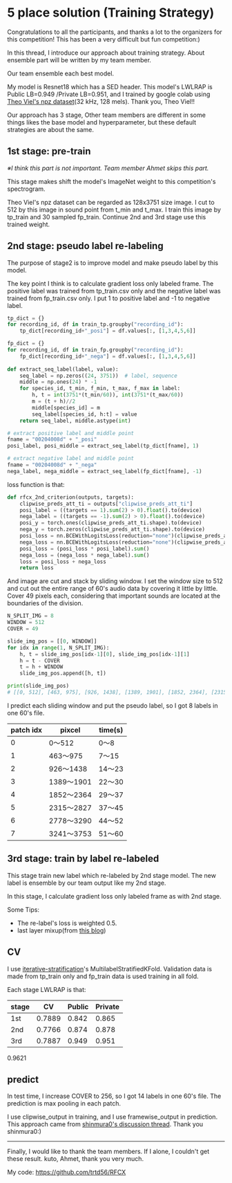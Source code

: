 # 5 place solution (Training Strategy)

Congratulations to all the participants, and thanks a lot to the organizers for this competition! This has been a very difficult but fun competition:)

In this thread, I introduce our approach about training strategy.
About ensemble part will be written by my team member.

Our team ensemble each best model.

My model is Resnet18 which has a SED header. This model's LWLRAP is Public LB=0.949 /Private LB=0.951, and I trained by google colab using [Theo Viel's npz dataset](https://www.kaggle.com/c/rfcx-species-audio-detection/discussion/198048)(32 kHz, 128 mels). Thank you, Theo Viel!!

Our approach has 3 stage, 
Other team members are different in some things likes the base model and hyperparameter, but these default strategies are about the same.

## 1st stage: pre-train

*※I think this part is not important. Team member Ahmet skips this part.*

This stage makes shift the model's ImageNet weight to this competition's spectrogram.

Theo Viel's npz dataset can be regarded as 128x3751 size image.
I cut to 512 by this image in sound point from t_min and t_max.
I train this image by tp_train and 30 sampled fp_train.
Continue 2nd and 3rd stage use this trained weight.

## 2nd stage: pseudo label re-labeling

The purpose of stage2 is to improve model and make pseudo label by this model.

The key point I think is to calculate gradient loss only labeled frame. The positive label was trained from tp_train.csv only and the negative label was trained from fp_train.csv only.
I put 1 to positive label and -1 to negative label.

```python
tp_dict = {}
for recording_id, df in train_tp.groupby("recording_id"):
    tp_dict[recording_id+"_posi"] = df.values[:, [1,3,4,5,6]]

fp_dict = {}
for recording_id, df in train_fp.groupby("recording_id"):
    fp_dict[recording_id+"_nega"] = df.values[:, [1,3,4,5,6]]
    
def extract_seq_label(label, value):
    seq_label = np.zeros((24, 3751))  # label, sequence
    middle = np.ones(24) * -1
    for species_id, t_min, f_min, t_max, f_max in label:
        h, t = int(3751*(t_min/60)), int(3751*(t_max/60))
        m = (t + h)//2
        middle[species_id] = m
        seq_label[species_id, h:t] = value
    return seq_label, middle.astype(int)

# extract positive label and middle point
fname = "00204008d" + "_posi"
posi_label, posi_middle = extract_seq_label(tp_dict[fname], 1) 

# extract negative label and middle point
fname = "00204008d" + "_nega"
nega_label, nega_middle = extract_seq_label(fp_dict[fname], -1) 
```

loss function is that:

```python
def rfcx_2nd_criterion(outputs, targets):
    clipwise_preds_att_ti = outputs["clipwise_preds_att_ti"]
    posi_label = ((targets == 1).sum(2) > 0).float().to(device)
    nega_label = ((targets == -1).sum(2) > 0).float().to(device)
    posi_y = torch.ones(clipwise_preds_att_ti.shape).to(device)
    nega_y = torch.zeros(clipwise_preds_att_ti.shape).to(device)
    posi_loss = nn.BCEWithLogitsLoss(reduction="none")(clipwise_preds_att_ti, posi_y)
    nega_loss = nn.BCEWithLogitsLoss(reduction="none")(clipwise_preds_att_ti, nega_y)
    posi_loss = (posi_loss * posi_label).sum()
    nega_loss = (nega_loss * nega_label).sum()
    loss = posi_loss + nega_loss
    return loss
```

And image are cut and stack by sliding window.
I set the window size to 512 and cut out the entire range of 60's audio data by covering it little by little. Cover 49 pixels each, considering that important sounds are located at the boundaries of the division.

```python
N_SPLIT_IMG = 8
WINDOW = 512
COVER = 49

slide_img_pos = [[0, WINDOW]]
for idx in range(1, N_SPLIT_IMG):
    h, t = slide_img_pos[idx-1][0], slide_img_pos[idx-1][1]
    h = t - COVER
    t = h + WINDOW
    slide_img_pos.append([h, t])

print(slide_img_pos)
# [[0, 512], [463, 975], [926, 1438], [1389, 1901], [1852, 2364], [2315, 2827], [2778, 3290], [3241, 3753]]
```

I predict each sliding window and put the pseudo label, so I got 8 labels in one 60's file.

|patch idx|pixcel|time(s)|
|--|--|--|
|0|0〜512|0〜8|
|1|463〜975|7〜15|
|2|926〜1438|14〜23|
|3|1389〜1901|22〜30|
|4|1852〜2364|29〜37|
|5|2315〜2827|37〜45|
|6|2778〜3290|44〜52|
|7|3241〜3753|51〜60|

## 3rd stage: train by label re-labeled
This stage train new label which re-labeled by 2nd stage model.
The new label is ensemble by our team output like my 2nd stage.

In this stage, I calculate gradient loss only labeled frame as with 2nd stage. 

Some Tips:
- The re-label's loss is weighted 0.5.
- last layer mixup(from [this blog](https://medium.com/analytics-vidhya/better-result-with-mixup-at-final-layer-e9ba3a4a0c41))

## CV

I use [iterative-stratification](https://github.com/trent-b/iterative-stratification)'s MultilabelStratifiedKFold. Validation data is made from tp_train only and fp_train data is used training in all fold.

Each stage LWLRAP is that:

|stage|CV|Public|Private|
|--|--|--|--|
|1st|0.7889|0.842|0.865|
|2nd|0.7766|0.874|0.878|
|3rd|0.7887|0.949|0.951|


0.9621

## predict

In test time, I increase COVER to 256, so I got 14 labels in one 60's file.
The prediction is max pooling in each patch.

I use clipwise_output in training, and I use framewise_output in prediction. This approach came from [shinmura0's discussion thread](https://www.kaggle.com/c/rfcx-species-audio-detection/discussion/209684). Thank you  shinmura0:)

---

Finally, I would like to thank the team members.
If I alone, I couldn't get these result.
kuto, Ahmet, thank you very much.

My code:
https://github.com/trtd56/RFCX
